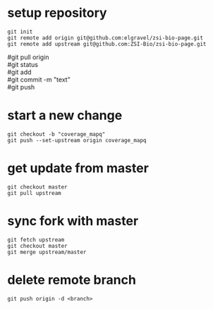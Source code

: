 # setup repository

    git init 
    git remote add origin git@github.com:elgravel/zsi-bio-page.git
    git remote add upstream git@github.com:ZSI-Bio/zsi-bio-page.git


#git pull origin  
#git status  
#git add  
#git commit -m "text"  
#git push   


# start a new change

    git checkout -b "coverage_mapq"  
    git push --set-upstream origin coverage_mapq  

# get update from master

    git checkout master
    git pull upstream


# sync fork with master  

    git fetch upstream  
    git checkout master  
    git merge upstream/master  

# delete remote branch

    git push origin -d <branch>
